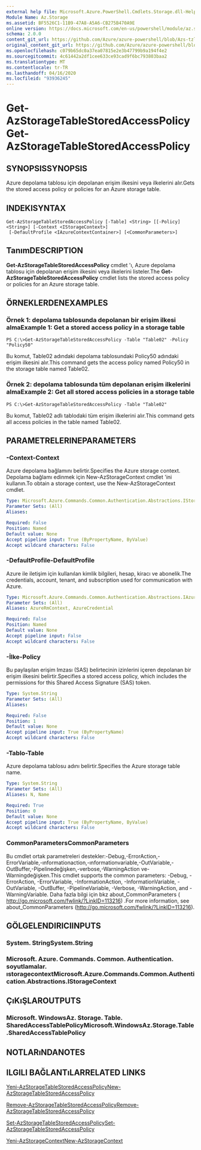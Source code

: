```yaml
---
external help file: Microsoft.Azure.PowerShell.Cmdlets.Storage.dll-Help.xml
Module Name: Az.Storage
ms.assetid: BF5526C1-11B9-47A8-A5A6-CB275B470A9E
online version: https://docs.microsoft.com/en-us/powershell/module/az.storage/get-azstoragetablestoredaccesspolicy
schema: 2.0.0
content_git_url: https://github.com/Azure/azure-powershell/blob/Azs-tzl/src/Storage/Storage.Management/help/Get-AzStorageTableStoredAccessPolicy.md
original_content_git_url: https://github.com/Azure/azure-powershell/blob/Azs-tzl/src/Storage/Storage.Management/help/Get-AzStorageTableStoredAccessPolicy.md
ms.openlocfilehash: c079b65dc0a37ea07815e2e3b47799b9a194f4e2
ms.sourcegitcommit: 4c61442a2df1cee633ce93cad9f6bc793803baa2
ms.translationtype: MT
ms.contentlocale: tr-TR
ms.lasthandoff: 04/16/2020
ms.locfileid: "93936245"
---
```

# <span data-ttu-id="43a5a-101">Get-AzStorageTableStoredAccessPolicy</span><span class="sxs-lookup"><span data-stu-id="43a5a-101">Get-AzStorageTableStoredAccessPolicy</span></span>

## <span data-ttu-id="43a5a-102">SYNOPSIS</span><span class="sxs-lookup"><span data-stu-id="43a5a-102">SYNOPSIS</span></span>
<span data-ttu-id="43a5a-103">Azure depolama tablosu için depolanan erişim ilkesini veya ilkelerini alır.</span><span class="sxs-lookup"><span data-stu-id="43a5a-103">Gets the stored access policy or policies for an Azure storage table.</span></span>

## <span data-ttu-id="43a5a-104">INDEKI</span><span class="sxs-lookup"><span data-stu-id="43a5a-104">SYNTAX</span></span>

```
Get-AzStorageTableStoredAccessPolicy [-Table] <String> [[-Policy] <String>] [-Context <IStorageContext>]
 [-DefaultProfile <IAzureContextContainer>] [<CommonParameters>]
```

## <span data-ttu-id="43a5a-105">Tanım</span><span class="sxs-lookup"><span data-stu-id="43a5a-105">DESCRIPTION</span></span>
<span data-ttu-id="43a5a-106">**Get-AzStorageTableStoredAccessPolicy** cmdlet 'ı, Azure depolama tablosu için depolanan erişim ilkesini veya ilkelerini listeler.</span><span class="sxs-lookup"><span data-stu-id="43a5a-106">The **Get-AzStorageTableStoredAccessPolicy** cmdlet lists the stored access policy or policies for an Azure storage table.</span></span>

## <span data-ttu-id="43a5a-107">ÖRNEKLERDEN</span><span class="sxs-lookup"><span data-stu-id="43a5a-107">EXAMPLES</span></span>

### <span data-ttu-id="43a5a-108">Örnek 1: depolama tablosunda depolanan bir erişim ilkesi alma</span><span class="sxs-lookup"><span data-stu-id="43a5a-108">Example 1: Get a stored access policy in a storage table</span></span>
```
PS C:\>Get-AzStorageTableStoredAccessPolicy -Table "Table02" -Policy "Policy50"
```

<span data-ttu-id="43a5a-109">Bu komut, Table02 adındaki depolama tablosundaki Policy50 adındaki erişim ilkesini alır.</span><span class="sxs-lookup"><span data-stu-id="43a5a-109">This command gets the access policy named Policy50 in the storage table named Table02.</span></span>

### <span data-ttu-id="43a5a-110">Örnek 2: depolama tablosunda tüm depolanan erişim ilkelerini alma</span><span class="sxs-lookup"><span data-stu-id="43a5a-110">Example 2: Get all stored access policies in a storage table</span></span>
```
PS C:\>Get-AzStorageTableStoredAccessPolicy -Table "Table02"
```

<span data-ttu-id="43a5a-111">Bu komut, Table02 adlı tablodaki tüm erişim ilkelerini alır.</span><span class="sxs-lookup"><span data-stu-id="43a5a-111">This command gets all access policies in the table named Table02.</span></span>

## <span data-ttu-id="43a5a-112">PARAMETRELERINE</span><span class="sxs-lookup"><span data-stu-id="43a5a-112">PARAMETERS</span></span>

### <span data-ttu-id="43a5a-113">-Context</span><span class="sxs-lookup"><span data-stu-id="43a5a-113">-Context</span></span>
<span data-ttu-id="43a5a-114">Azure depolama bağlamını belirtir.</span><span class="sxs-lookup"><span data-stu-id="43a5a-114">Specifies the Azure storage context.</span></span>
<span data-ttu-id="43a5a-115">Depolama bağlamı edinmek için New-AzStorageContext cmdlet 'ini kullanın.</span><span class="sxs-lookup"><span data-stu-id="43a5a-115">To obtain a storage context, use the New-AzStorageContext cmdlet.</span></span>

```yaml
Type: Microsoft.Azure.Commands.Common.Authentication.Abstractions.IStorageContext
Parameter Sets: (All)
Aliases:

Required: False
Position: Named
Default value: None
Accept pipeline input: True (ByPropertyName, ByValue)
Accept wildcard characters: False
```

### <span data-ttu-id="43a5a-116">-DefaultProfile</span><span class="sxs-lookup"><span data-stu-id="43a5a-116">-DefaultProfile</span></span>
<span data-ttu-id="43a5a-117">Azure ile iletişim için kullanılan kimlik bilgileri, hesap, kiracı ve abonelik.</span><span class="sxs-lookup"><span data-stu-id="43a5a-117">The credentials, account, tenant, and subscription used for communication with Azure.</span></span>

```yaml
Type: Microsoft.Azure.Commands.Common.Authentication.Abstractions.IAzureContextContainer
Parameter Sets: (All)
Aliases: AzureRmContext, AzureCredential

Required: False
Position: Named
Default value: None
Accept pipeline input: False
Accept wildcard characters: False
```

### <span data-ttu-id="43a5a-118">-İlke</span><span class="sxs-lookup"><span data-stu-id="43a5a-118">-Policy</span></span>
<span data-ttu-id="43a5a-119">Bu paylaşılan erişim Imzası (SAS) belirtecinin izinlerini içeren depolanan bir erişim ilkesini belirtir.</span><span class="sxs-lookup"><span data-stu-id="43a5a-119">Specifies a stored access policy, which includes the permissions for this Shared Access Signature (SAS) token.</span></span>

```yaml
Type: System.String
Parameter Sets: (All)
Aliases:

Required: False
Position: 1
Default value: None
Accept pipeline input: True (ByPropertyName)
Accept wildcard characters: False
```

### <span data-ttu-id="43a5a-120">-Tablo</span><span class="sxs-lookup"><span data-stu-id="43a5a-120">-Table</span></span>
<span data-ttu-id="43a5a-121">Azure depolama tablosu adını belirtir.</span><span class="sxs-lookup"><span data-stu-id="43a5a-121">Specifies the Azure storage table name.</span></span>

```yaml
Type: System.String
Parameter Sets: (All)
Aliases: N, Name

Required: True
Position: 0
Default value: None
Accept pipeline input: True (ByPropertyName, ByValue)
Accept wildcard characters: False
```

### <span data-ttu-id="43a5a-122">CommonParameters</span><span class="sxs-lookup"><span data-stu-id="43a5a-122">CommonParameters</span></span>
<span data-ttu-id="43a5a-123">Bu cmdlet ortak parametreleri destekler:-Debug,-ErrorAction,-ErrorVariable,-ınformationaction,-ınformationvariable,-OutVariable,-OutBuffer,-Pipelinedeğişken,-verbose,-WarningAction ve-Warningdeğişken.</span><span class="sxs-lookup"><span data-stu-id="43a5a-123">This cmdlet supports the common parameters: -Debug, -ErrorAction, -ErrorVariable, -InformationAction, -InformationVariable, -OutVariable, -OutBuffer, -PipelineVariable, -Verbose, -WarningAction, and -WarningVariable.</span></span> <span data-ttu-id="43a5a-124">Daha fazla bilgi için bkz about_CommonParameters ( http://go.microsoft.com/fwlink/?LinkID=113216) .</span><span class="sxs-lookup"><span data-stu-id="43a5a-124">For more information, see about_CommonParameters (http://go.microsoft.com/fwlink/?LinkID=113216).</span></span>

## <span data-ttu-id="43a5a-125">GÖLGELENDIRICI</span><span class="sxs-lookup"><span data-stu-id="43a5a-125">INPUTS</span></span>

### <span data-ttu-id="43a5a-126">System. String</span><span class="sxs-lookup"><span data-stu-id="43a5a-126">System.String</span></span>

### <span data-ttu-id="43a5a-127">Microsoft. Azure. Commands. Common. Authentication. soyutlamalar. ıstoragecontext</span><span class="sxs-lookup"><span data-stu-id="43a5a-127">Microsoft.Azure.Commands.Common.Authentication.Abstractions.IStorageContext</span></span>

## <span data-ttu-id="43a5a-128">ÇıKıŞLAR</span><span class="sxs-lookup"><span data-stu-id="43a5a-128">OUTPUTS</span></span>

### <span data-ttu-id="43a5a-129">Microsoft. WindowsAz. Storage. Table. SharedAccessTablePolicy</span><span class="sxs-lookup"><span data-stu-id="43a5a-129">Microsoft.WindowsAz.Storage.Table.SharedAccessTablePolicy</span></span>

## <span data-ttu-id="43a5a-130">NOTLARıNDA</span><span class="sxs-lookup"><span data-stu-id="43a5a-130">NOTES</span></span>

## <span data-ttu-id="43a5a-131">ILGILI BAĞLANTıLAR</span><span class="sxs-lookup"><span data-stu-id="43a5a-131">RELATED LINKS</span></span>

[<span data-ttu-id="43a5a-132">Yeni-AzStorageTableStoredAccessPolicy</span><span class="sxs-lookup"><span data-stu-id="43a5a-132">New-AzStorageTableStoredAccessPolicy</span></span>](./New-AzStorageTableStoredAccessPolicy.md)

[<span data-ttu-id="43a5a-133">Remove-AzStorageTableStoredAccessPolicy</span><span class="sxs-lookup"><span data-stu-id="43a5a-133">Remove-AzStorageTableStoredAccessPolicy</span></span>](./Remove-AzStorageTableStoredAccessPolicy.md)

[<span data-ttu-id="43a5a-134">Set-AzStorageTableStoredAccessPolicy</span><span class="sxs-lookup"><span data-stu-id="43a5a-134">Set-AzStorageTableStoredAccessPolicy</span></span>](./Set-AzStorageTableStoredAccessPolicy.md)

[<span data-ttu-id="43a5a-135">Yeni-AzStorageContext</span><span class="sxs-lookup"><span data-stu-id="43a5a-135">New-AzStorageContext</span></span>](./New-AzStorageContext.md)


